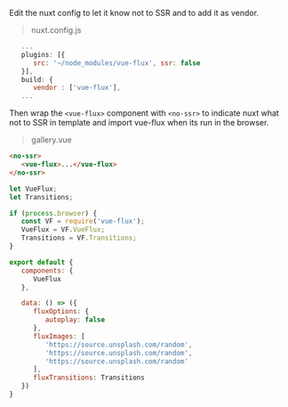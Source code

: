 ---
---

Edit the nuxt config to let it know not to SSR and to add it as vendor.

> nuxt.config.js

```js
   ...
   plugins: [{
      src: '~/node_modules/vue-flux', ssr: false
   }],
   build: {
      vendor : ['vue-flux'],
   ...
```

Then wrap the `<vue-flux>` component with `<no-ssr>` to indicate nuxt what not to SSR in template and import vue-flux when its run in the browser.

> gallery.vue

``` html
<no-ssr>
   <vue-flux>...</vue-flux>
</no-ssr>
```

```js
let VueFlux;
let Transitions;

if (process.browser) {
   const VF = require('vue-flux');
   VueFlux = VF.VueFlux;
   Transitions = VF.Transitions;
}

export default {
   components: {
      VueFlux
   },

   data: () => ({
      fluxOptions: {
         autoplay: false
      },
      fluxImages: [
         'https://source.unsplash.com/random',
         'https://source.unsplash.com/random',
         'https://source.unsplash.com/random'
      ],
      fluxTransitions: Transitions
   })
}
```
